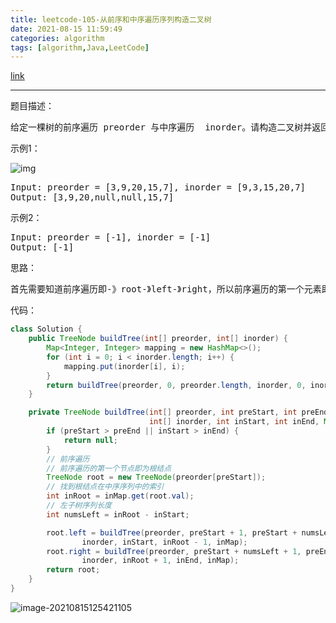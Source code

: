 ```yaml
---
title: leetcode-105-从前序和中序遍历序列构造二叉树
date: 2021-08-15 11:59:49
categories: algorithm
tags: [algorithm,Java,LeetCode]
---
```


[link](https://leetcode-cn.com/problems/construct-binary-tree-from-preorder-and-inorder-traversal/)

<hr/>

题目描述：

<pre>
给定一棵树的前序遍历 preorder 与中序遍历  inorder。请构造二叉树并返回其根节点。
</pre>

示例1：

![img](https://gitee.com/cao_ziqiang/img/raw/master/20210815124840.jpeg)

<pre>
Input: preorder = [3,9,20,15,7], inorder = [9,3,15,20,7]
Output: [3,9,20,null,null,15,7]
</pre>

示例2：

<pre>
Input: preorder = [-1], inorder = [-1]
Output: [-1]
</pre>

思路：

<pre>
首先需要知道前序遍历即-》root-》left-》right，所以前序遍历的第一个元素即为根节点，再从中序序列中找到根结点的位置，判断根结点左子树序列的长度，最后再对左右子树分别进行调用即可
</pre>

代码：

```java
class Solution {
    public TreeNode buildTree(int[] preorder, int[] inorder) {
        Map<Integer, Integer> mapping = new HashMap<>();
        for (int i = 0; i < inorder.length; i++) {
            mapping.put(inorder[i], i);
        }
        return buildTree(preorder, 0, preorder.length, inorder, 0, inorder.length, mapping);
    }

    private TreeNode buildTree(int[] preorder, int preStart, int preEnd,
                               int[] inorder, int inStart, int inEnd, Map<Integer, Integer> inMap) {
        if (preStart > preEnd || inStart > inEnd) {
            return null;
        }
        // 前序遍历
        // 前序遍历的第一个节点即为根结点
        TreeNode root = new TreeNode(preorder[preStart]);
        // 找到根结点在中序序列中的索引
        int inRoot = inMap.get(root.val);
        // 左子树序列长度
        int numsLeft = inRoot - inStart;

        root.left = buildTree(preorder, preStart + 1, preStart + numsLeft,
                inorder, inStart, inRoot - 1, inMap);
        root.right = buildTree(preorder, preStart + numsLeft + 1, preEnd,
                inorder, inRoot + 1, inEnd, inMap);
        return root;
    }
}
```

![image-20210815125421105](https://gitee.com/cao_ziqiang/img/raw/master/20210815125421.png)

